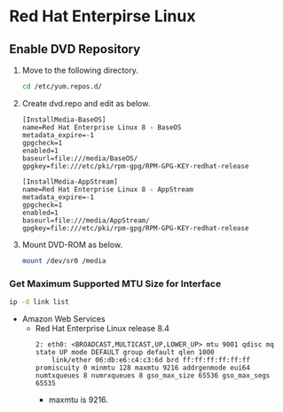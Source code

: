 # Red Hat Enterpirse Linux

## Enable DVD Repository
1. Move to the following directory.
   ```sh
   cd /etc/yum.repos.d/
   ```
1. Create dvd.repo and edit as below.
   ```
   [InstallMedia-BaseOS]
   name=Red Hat Enterprise Linux 8 - BaseOS
   metadata_expire=-1
   gpgcheck=1
   enabled=1
   baseurl=file:///media/BaseOS/
   gpgkey=file:///etc/pki/rpm-gpg/RPM-GPG-KEY-redhat-release
   
   [InstallMedia-AppStream]
   name=Red Hat Enterprise Linux 8 - AppStream
   metadata_expire=-1
   gpgcheck=1
   enabled=1
   baseurl=file:///media/AppStream/
   gpgkey=file:///etc/pki/rpm-gpg/RPM-GPG-KEY-redhat-release   
   ```
1. Mount DVD-ROM as below.
   ```sh
   mount /dev/sr0 /media
   ```
### Get Maximum Supported MTU Size for Interface
```sh
ip -d link list
```
- Amazon Web Services
  - Red Hat Enterprise Linux release 8.4
    ```
    2: eth0: <BROADCAST,MULTICAST,UP,LOWER_UP> mtu 9001 qdisc mq state UP mode DEFAULT group default qlen 1000
        link/ether 06:db:e6:c4:c3:6d brd ff:ff:ff:ff:ff:ff promiscuity 0 minmtu 128 maxmtu 9216 addrgenmode eui64 numtxqueues 8 numrxqueues 8 gso_max_size 65536 gso_max_segs 65535
    ```
    - maxmtu is 9216.